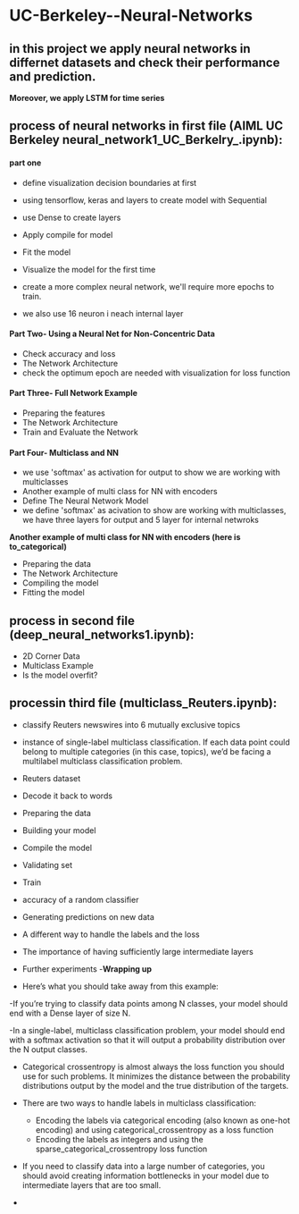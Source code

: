 # UC-Berkeley--Neural-Networks

## in this project we apply neural networks in differnet datasets and check their performance and prediction. 
**Moreover, we apply LSTM for time series**

## process of neural networks in **first file (AIML UC Berkeley neural_network1_UC_Berkelry_.ipynb):**

#### **part one**

- define visualization decision boundaries at first


- using tensorflow, keras and layers to create model with Sequential

- use Dense to create layers

- Apply compile for model

- Fit the model
- Visualize the model for the first time
- create a more complex neural network, we'll require more epochs to train.
- we also use 16 neuron i neach internal layer

#### **Part Two- Using a Neural Net for Non-Concentric Data**
- Check accuracy and loss
- The Network Architecture
- check the optimum epoch are needed with visualization for loss function

#### **Part Three- Full Network Example**
- Preparing the features
- The Network Architecture
- Train and Evaluate the Network

#### **Part Four- Multiclass and NN**
- we use 'softmax' as activation for output to show we are working with multiclasses
- Another example of multi class for NN with encoders
- Define The Neural Network Model
- we define 'softmax' as acivation to show are working with multiclasses, we have three layers for output and 5 layer for internal netwroks

 **Another example of multi class for NN with encoders (here is to_categorical)**
- Preparing the data
- The Network Architecture
- Compiling the model
- Fitting the model

## **process in second file (deep_neural_networks1.ipynb):**
- 2D Corner Data
- Multiclass Example
- Is the model overfit?

## **processin third file (multiclass_Reuters.ipynb):**
- classify Reuters newswires into 6 mutually exclusive topics
- instance of single-label multiclass classification. If each data point could belong to multiple categories (in this case, topics), we’d be facing a multilabel multiclass classification problem.

- Reuters dataset
- Decode it back to words
- Preparing the data
- Building your model
- Compile the model
- Validating set
- Train
- accuracy of a random classifier
- Generating predictions on new data
- A different way to handle the labels and the loss
- The importance of having sufficiently large intermediate layers
- Further experiments
-**Wrapping up**
 - Here’s what you should take away from this example:

-If you’re trying to classify data points among N classes, your model should end with a Dense layer of size N.

-In a single-label, multiclass classification problem, your model should end with a softmax activation so that it will output a probability distribution over the N output classes.

- Categorical crossentropy is almost always the loss function you should use for such problems. It minimizes the distance between the probability distributions output by the model and the true distribution of the targets.
- There are two ways to handle labels in multiclass classification:
  - Encoding the labels via categorical encoding (also known as one-hot encoding) and using categorical_crossentropy as a loss function
  - Encoding the labels as integers and using the sparse_categorical_crossentropy loss function
- If you need to classify data into a large number of categories, you should avoid creating information bottlenecks in your model due to intermediate layers that are too small.




- 
